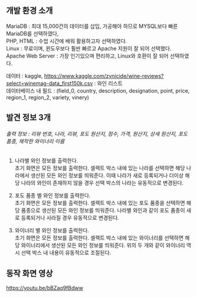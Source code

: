 ## 개발 환경 소개
MariaDB : 최대 15,000건의 데이터를 삽입, 가공해야 하므로 MYSQL보다 빠른 MariaDB를 선택하였다, 
<br>PHP, HTML : 수업 시간에 배워 활용하고자 선택하였다.
<br>Linux : 무료이며, 윈도우보다 훨씬 빠르고 Apache 지원이 잘 되어 선택했다.
<br>Apache Web Server : 가장 인기있으며 편리하고, Linux와 호환이 잘 되어 선택하였다.

데이터 : kaggle, https://www.kaggle.com/zynicide/wine-reviews?select=winemag-data_first150k.csv : 와인 리스트
<br>데이터베이스 내 필드 : (field_0, country, description, designation, point, price, region_1, region_2, variety, vinery)

## 발견 정보 3개
###### 출력 정보 : 리뷰 번호, 나라, 리뷰, 포도 원산지, 점수, 가격, 원산지, 상세 원산지, 포도 품종, 제작한 와이너리 이름

 1. 나라별 와인 정보를 출력한다. <br>
 초기 화면은 모든 정보를 출력한다. 셀렉트 박스 내에 있는 나라를 선택하면 해당 나라에서 생산된 모든 와인 정보를 띄워준다.
이때 나라가 새로 등록되거나 더이상 해당 나라의 와인이 존재하지 않을 경우 선택 박스의 나라는 유동적으로 변경된다.

 2. 포도 품종 별 와인 정보를 출력한다.<br>
 초기 화면은 모든 정보를 출력한다. 셀렉트 박스 내에 있는 포도 품종을 선택하면 해당 품종으로 생산된 모든 와인 정보를 띄워준다.
나라별 와인과 같이 포도 품종이 새로 등록되거나 사라질 경우 유동적으로 변경된다.

 3. 와이너리 별 와인 정보를 출력한다.<br>
초기 화면은 모든 정보를 출력한다. 셀렉트 박스 내에 있는 와이너리를 선택하면 해당 와이너리에서 생산된 모든 와인 정보를 띄워준다.
위의 두 개와 같이 와이너리 역시 선택 박스 내 내용이 유동적으로 조절된다.

## 동작 화면 영상
https://youtu.be/bBZaq9fBdww
